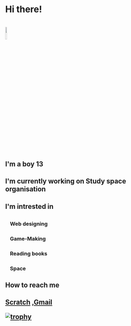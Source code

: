 <h1>  Hi there!  <h1>  <img src="https://i.pinimg.com/originals/b9/37/12/b9371273ae94a946e92074d1b9696680.gif"width=10%  height=10%>
<!DOCTYPE html>
<html>


<h2> I'm a boy 13 </h2>

<h2>I'm currently working on Study space organisation </h2>
<h2> I'm intrested in <h2>

<h3>ㅤWeb designing <h3>
<h3>ㅤGame-Making <h3>
<h3>ㅤReading books <h3>
<h3>ㅤSpace <h3>


<h2> How to reach me <h2>

<p1><a href="https://scratch.mit.edu/users/Aveolon/">Scratch</a> ,<a href="www.sachiruvishwaja@gmail.com">Gmail</a>  </p1>  
  
  [![trophy](https://github-profile-trophy.vercel.app/?username=ryo-ma)](https://github.com/ryo-ma/github-profile-trophy)


